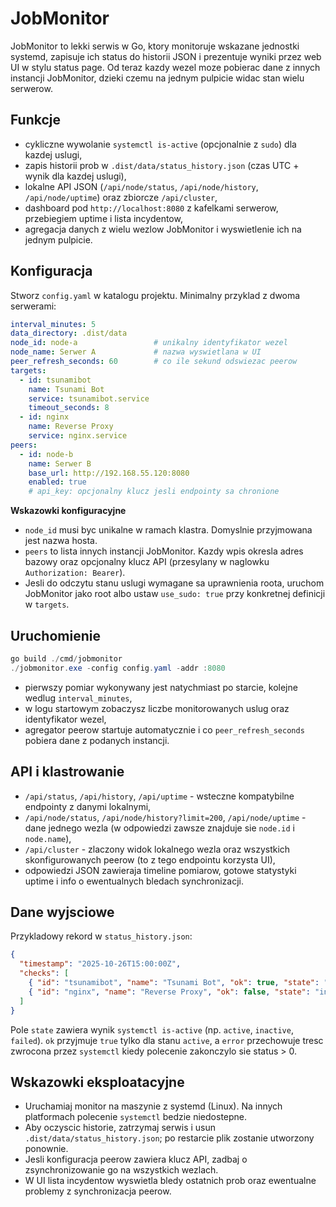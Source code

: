 # JobMonitor

JobMonitor to lekki serwis w Go, ktory monitoruje wskazane jednostki systemd, zapisuje ich status do historii JSON i prezentuje wyniki przez web UI w stylu status page. Od teraz kazdy wezel moze pobierac dane z innych instancji JobMonitor, dzieki czemu na jednym pulpicie widac stan wielu serwerow.

## Funkcje
- cykliczne wywolanie `systemctl is-active` (opcjonalnie z `sudo`) dla kazdej uslugi,
- zapis historii prob w `.dist/data/status_history.json` (czas UTC + wynik dla kazdej uslugi),
- lokalne API JSON (`/api/node/status`, `/api/node/history`, `/api/node/uptime`) oraz zbiorcze `/api/cluster`,
- dashboard pod `http://localhost:8080` z kafelkami serwerow, przebiegiem uptime i lista incydentow,
- agregacja danych z wielu wezlow JobMonitor i wyswietlenie ich na jednym pulpicie.

## Konfiguracja
Stworz `config.yaml` w katalogu projektu. Minimalny przyklad z dwoma serwerami:

```yaml
interval_minutes: 5
data_directory: .dist/data
node_id: node-a                 # unikalny identyfikator wezel
node_name: Serwer A             # nazwa wyswietlana w UI
peer_refresh_seconds: 60        # co ile sekund odswiezac peerow
targets:
  - id: tsunamibot
    name: Tsunami Bot
    service: tsunamibot.service
    timeout_seconds: 8
  - id: nginx
    name: Reverse Proxy
    service: nginx.service
peers:
  - id: node-b
    name: Serwer B
    base_url: http://192.168.55.120:8080
    enabled: true
    # api_key: opcjonalny klucz jesli endpointy sa chronione
```

**Wskazowki konfiguracyjne**
- `node_id` musi byc unikalne w ramach klastra. Domyslnie przyjmowana jest nazwa hosta.
- `peers` to lista innych instancji JobMonitor. Kazdy wpis okresla adres bazowy oraz opcjonalny klucz API (przesylany w naglowku `Authorization: Bearer`).
- Jesli do odczytu stanu uslugi wymagane sa uprawnienia roota, uruchom JobMonitor jako root albo ustaw `use_sudo: true` przy konkretnej definicji w `targets`.

## Uruchomienie
```powershell
go build ./cmd/jobmonitor
./jobmonitor.exe -config config.yaml -addr :8080
```

- pierwszy pomiar wykonywany jest natychmiast po starcie, kolejne wedlug `interval_minutes`,
- w logu startowym zobaczysz liczbe monitorowanych uslug oraz identyfikator wezel,
- agregator peerow startuje automatycznie i co `peer_refresh_seconds` pobiera dane z podanych instancji.

## API i klastrowanie
- `/api/status`, `/api/history`, `/api/uptime` - wsteczne kompatybilne endpointy z danymi lokalnymi,
- `/api/node/status`, `/api/node/history?limit=200`, `/api/node/uptime` - dane jednego wezla (w odpowiedzi zawsze znajduje sie `node.id` i `node.name`),
- `/api/cluster` - zlaczony widok lokalnego wezla oraz wszystkich skonfigurowanych peerow (to z tego endpointu korzysta UI),
- odpowiedzi JSON zawieraja timeline pomiarow, gotowe statystyki uptime i info o ewentualnych bledach synchronizacji.

## Dane wyjsciowe
Przykladowy rekord w `status_history.json`:

```json
{
  "timestamp": "2025-10-26T15:00:00Z",
  "checks": [
    { "id": "tsunamibot", "name": "Tsunami Bot", "ok": true, "state": "active" },
    { "id": "nginx", "name": "Reverse Proxy", "ok": false, "state": "inactive", "error": "inactive" }
  ]
}
```

Pole `state` zawiera wynik `systemctl is-active` (np. `active`, `inactive`, `failed`). `ok` przyjmuje `true` tylko dla stanu `active`, a `error` przechowuje tresc zwrocona przez `systemctl` kiedy polecenie zakonczylo sie status > 0.

## Wskazowki eksploatacyjne
- Uruchamiaj monitor na maszynie z systemd (Linux). Na innych platformach polecenie `systemctl` bedzie niedostepne.
- Aby oczyscic historie, zatrzymaj serwis i usun `.dist/data/status_history.json`; po restarcie plik zostanie utworzony ponownie.
- Jesli konfiguracja peerow zawiera klucz API, zadbaj o zsynchronizowanie go na wszystkich wezlach.
- W UI lista incydentow wyswietla bledy ostatnich prob oraz ewentualne problemy z synchronizacja peerow.
